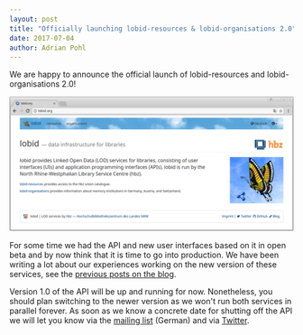 ```yaml
---
layout: post
title: "Officially launching lobid-resources & lobid-organisations 2.0"
date: 2017-07-04
author: Adrian Pohl
---
```


We are happy to announce the official launch of lobid-resources and lobid-organisations 2.0!

[![Screenshot](/images/20170704_screenshot.png "lobid screenshot")](https://lobid.org)

For some time we had the API and new user interfaces based on it in open beta and by now think that it is time to go into production. We have been writing a lot about our experiences working on the new version of these services, see the [previous posts on the blog](http://blog.lobid.org/).

Version 1.0 of the API will be up and running for now. Nonetheless, you should plan switching to the newer version as we won't run both services in parallel forever. As soon as we know a concrete date for shutting off the API we will let you know via the [mailing list](http://listen.hbz-nrw.de/mailman/listinfo/lobid) (German) and via [Twitter](http://twitter.com/lobidorg).
